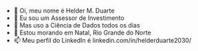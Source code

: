 
- 👀 Oi, meu nome é Helder M. Duarte
- 👋 Eu sou um Assessor de Investimento
- 💞️ Mas uso a Ciência de Dados todos os dias
- 🌱 Estou morando em Natal, Rio Grande do Norte
- 📫 Meu perfil do LinkedIn é linkedin.com/in/helderduarte2030/

<!---
helderduarte2030/helderduarte2030 is a ✨ special ✨ repository because its `README.md` (this file) appears on your GitHub profile.
You can click the Preview link to take a look at your changes.
--->
